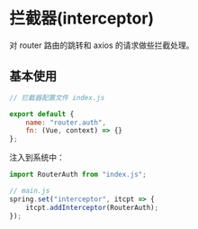 # 拦截器(interceptor)

对 router 路由的跳转和 axios 的请求做些拦截处理。

## 基本使用

```js
// 拦截器配置文件 index.js

export default {
    name: "router.auth",
    fn: (Vue, context) => {}
};
```

注入到系统中：

```js
import RouterAuth from "index.js";

// main.js
spring.set("interceptor", itcpt => {
    itcpt.addInterceptor(RouterAuth);
});
```
